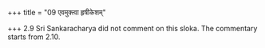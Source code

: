 +++
title = "09 एवमुक्त्वा हृषीकेशम्"

+++
2.9 Sri Sankaracharya did not comment on this sloka. The commentary
starts from 2.10.
